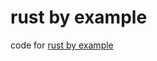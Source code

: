 # rust by example

code for [rust by example](https://doc.rust-lang.org/rust-by-example/index.html)
